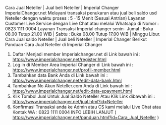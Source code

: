 Cara Jual Neteller | Jual beli Neteller | Imperial Changer
ImperialChanger.net Melayani transaksi penukaran atau jual beli saldo usd Neteller dengan waktu proses : 5 -15 Menit (Sesuai Antrian) Layanan Customer Live Service dengan Live Chat atau melalui Whatsapp di Nomor : 0823 1111 0004 Layanan Transaksi Imperial changer senin- Jumal : Buka 08.00 Tutup 21.00 WIB | Sabtu : Buka 08.00 Tutup 17.00 WIB | Minggu Libur.
Cara Jual saldo Neteller | Jual beli Neteller | Imperial Changer 
Berikut Panduan Cara Jual Neteller di Imperial Changer
1. Daftar Menjadi member Imperialchanger.net di Link bawah ini :
https://www.imperialchanger.net/register.html
2. Log in di Member Area Imperial Changer di Link bawah ini :
https://www.imperialchanger.net/profil-member.html
3. Tambahkan data Bank Anda di Link bawah ini :
https://www.imperialchanger.net/edit-data-bank.html
4. Tambahkan No Akun Neteller.com Anda di Link bawah ini :
https://www.imperialchanger.net/edit-data-epayment.html
5. Klik Tombol Jual Untuk Jual Saldo Neteller Atau Klik Link dibawah ini :
https://www.imperialchanger.net/jual.html?id=Neteller
6. Konfirmasi Transaksi anda ke Admin atau CS kami melalui Live Chat atau Kontak WA : 0823 1111 0004
INFO LEBIH LANJUT ( https://www.imperialchanger.net/panduan.html?id=Cara_Jual_Neteller )
